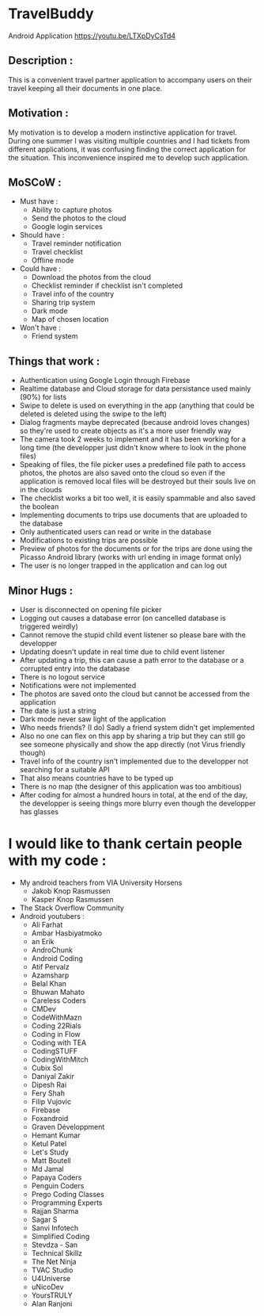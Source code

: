# TravelBuddy
Android Application
https://youtu.be/LTXpDyCsTd4

## Description : 
This is a convenient travel partner application to accompany users on their travel keeping all their documents in one place.
## Motivation : 
My motivation is to develop a modern instinctive application for travel. During one summer I was visiting multiple countries and I had tickets from different applications, it was confusing finding the correct application for the situation. This inconvenience inspired me to develop such application.
## MoSCoW : 
- Must have : 
    - Ability to capture photos
    - Send the photos to the cloud
    - Google login services
- Should have : 
    - Travel reminder notification
    - Travel checklist
    - Offline mode
- Could have :
    - Download the photos from the cloud
    - Checklist reminder if checklist isn't completed
    - Travel info of the country
    - Sharing trip system
    - Dark mode
    - Map of chosen location
- Won't have :
    - Friend system 


## Things that work : 
- Authentication using Google Login through Firebase
- Realtime database and Cloud storage for data persistance used mainly (90%) for lists
- Swipe to delete is used on everything in the app (anything that could be deleted is deleted using the swipe to the left)
- Dialog fragments maybe deprecated (because android loves changes) so they're used to create objects as it's a more user friendly way
- The camera took 2 weeks to implement and it has been working for a long time (the developper just didn't know where to look in the phone files)
- Speaking of files, the file picker uses a predefined file path to access photos, the photos are also saved onto the cloud so even if the application is removed local files will be destroyed but their souls live on in the clouds
- The checklist works a bit too well, it is easily spammable and also saved the boolean
- Implementing documents to trips use documents that are uploaded to the database
- Only authenticated users can read or write in the database
- Modifications to existing trips are possible
- Preview of photos for the documents or for the trips are done using the Picasso Android library (works with url ending in image format only)
- The user is no longer trapped in the application and can log out

## Minor Hugs :
- User is disconnected on opening file picker
- Logging out causes a database error (on cancelled database is triggered weirdly)
- Cannot remove the stupid child event listener so please bare with the developper
- Updating doesn't update in real time due to child event listener
- After updating a trip, this can cause a path error to the database or a corrupted entry into the database
- There is no logout service
- Notifications were not implemented
- The photos are saved onto the cloud but cannot be accessed from the application
- The date is just a string
- Dark mode never saw light of the application
- Who needs friends? (I do) Sadly a friend system didn't get implemented
- Also no one can flex on this app by sharing a trip but they can still go see someone physically and show the app directly (not Virus friendly though)
- Travel info of the country isn't implemented due to the developper not searching for a suitable API
- That also means countries have to be typed up
- There is no map (the designer of this application was too ambitious)
- After coding for almost a hundred hours in total, at the end of the day, the developper is seeing things more blurry even though the developper has glasses

# I would like to thank certain people with my code :
- My android teachers from VIA University Horsens
    - Jakob Knop Rasmussen
    - Kasper Knop Rasmussen
- The Stack Overflow Community
- Android youtubers :
    - Ali Farhat
    - Ambar Hasbiyatmoko
    - an Erik
    - AndroChunk
    - Android Coding
    - Atif Pervalz
    - Azamsharp
    - Belal Khan
    - Bhuwan Mahato
    - Careless Coders
    - CMDev
    - CodeWithMazn
    - Coding 22Rials
    - Coding in Flow
    - Coding with TEA
    - CodingSTUFF
    - CodingWithMitch
    - Cubix Sol
    - Daniyal Zakir
    - Dipesh Rai
    - Fery Shah
    - Filip Vujovic
    - Firebase
    - Foxandroid
    - Graven Développment
    - Hemant Kumar
    - Ketul Patel
    - Let's Study
    - Matt Boutell
    - Md Jamal
    - Papaya Coders
    - Penguin Coders
    - Prego Coding Classes
    - Programming Experts 
    - Rajjan Sharma 
    - Sagar S
    - Sanvi Infotech
    - Simplified Coding
    - Stevdza - San
    - Technical Skillz
    - The Net Ninja
    - TVAC Studio
    - U4Universe
    - uNicoDev
    - YoursTRULY
    - Alan Ranjoni
